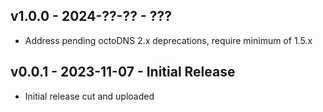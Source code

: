 ## v1.0.0 - 2024-??-?? - ???

* Address pending octoDNS 2.x deprecations, require minimum of 1.5.x

## v0.0.1 - 2023-11-07 - Initial Release

* Initial release cut and uploaded
